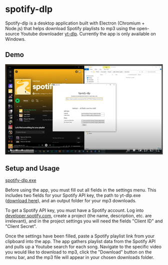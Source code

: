 # spotify-dlp

Spotify-dlp is a desktop application built with Electron (Chromium + Node.js) that helps download Spotify playlists to mp3 using the open-source Youtube downloader [yt-dlp](https://github.com/yt-dlp/yt-dlp). Currently the app is only available on Windows.

## Demo

![spotify-dlp Demo Video](https://github.com/alexahn1929/spotify-dlp/blob/main/thumbnail.JPG?raw=true)

## Setup and Usage

[spotify-dlp.exe](https://github.com/alexahn1929/spotify-dlp/releases/tag/v1.0.0)

Before using the app, you must fill out all fields in the settings menu. This includes two fields for your Spotify API key, the path to yt-dlp.exe ([download here](https://github.com/yt-dlp/yt-dlp/releases)), and an output folder for your mp3 downloads.

To get a Spotify API key, you must have a Spotify account. Log into [developer.spotify.com](https://developer.spotify.com/dashboard), create a project (the name, description, etc. are irrelevant), and in the project settings you will need the fields "Client ID" and "Client Secret".

Once the settings have been filled, paste a Spotify playlist link from your clipboard into the app. The app gathers playlist data from the Spotify API and pulls up a Youtube search for each song. Navigate to the specific video you would like to download to mp3, click the "Download" button on the menu bar, and the mp3 file will appear in your chosen downloads folder.